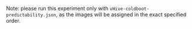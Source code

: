 Note: please run this experiment only with `vHive-coldboot-predictability.json`, as the images will be assigned in the exact specified order.